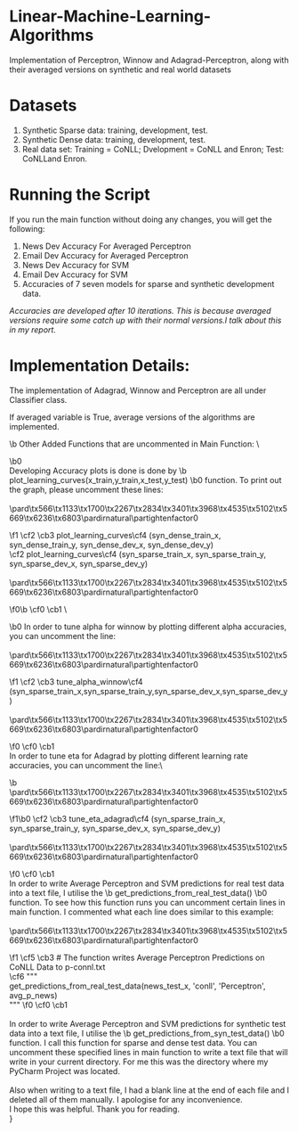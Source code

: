 # Linear-Machine-Learning-Algorithms
Implementation of Perceptron, Winnow and Adagrad-Perceptron, along with their averaged versions on synthetic and real world datasets 

# Datasets 

1.  Synthetic Sparse data:  training, development, test.
2.  Synthetic Dense data:  training, development, test.
3.  Real data set:  Training = CoNLL; Dvelopment = CoNLL and Enron; Test:  CoNLLand Enron.
# Running the Script
If you run the main function without doing any changes, you will get the following:

1. News Dev Accuracy For Averaged Perceptron
2. Email Dev Accuracy for Averaged Perceptron 
3. News Dev Accuracy for SVM 
4. Email Dev Accuracy for SVM
5. Accuracies of 7 seven models for sparse and synthetic development data.

*Accuracies are developed after 10 iterations. This is because averaged versions require some catch up with their normal versions.I talk about this in my report.*


# Implementation Details:

The implementation of Adagrad, Winnow and Perceptron are all under Classifier class. 

If averaged variable is True, average versions of the algorithms are implemented. 


\b Other Added Functions that are uncommented in Main Function: \

\b0 \
Developing Accuracy plots is done is done by 
\b plot_learning_curves(x_train,y_train,x_test,y_test) 
\b0 function. To print out the graph, please uncomment these lines: \
\
\pard\tx566\tx1133\tx1700\tx2267\tx2834\tx3401\tx3968\tx4535\tx5102\tx5669\tx6236\tx6803\pardirnatural\partightenfactor0

\f1 \cf2 \cb3 plot_learning_curves\cf4 (syn_dense_train_x, syn_dense_train_y, syn_dense_dev_x, syn_dense_dev_y)\
\cf2 plot_learning_curves\cf4 (syn_sparse_train_x, syn_sparse_train_y, syn_sparse_dev_x, syn_sparse_dev_y)\
\
\pard\tx566\tx1133\tx1700\tx2267\tx2834\tx3401\tx3968\tx4535\tx5102\tx5669\tx6236\tx6803\pardirnatural\partightenfactor0

\f0\b \cf0 \cb1 \

\b0 In order to tune alpha for winnow by plotting different alpha accuracies, you can uncomment the line:\
\
\pard\tx566\tx1133\tx1700\tx2267\tx2834\tx3401\tx3968\tx4535\tx5102\tx5669\tx6236\tx6803\pardirnatural\partightenfactor0

\f1 \cf2 \cb3 tune_alpha_winnow\cf4 (syn_sparse_train_x,syn_sparse_train_y,syn_sparse_dev_x,syn_sparse_dev_y)\
\
\pard\tx566\tx1133\tx1700\tx2267\tx2834\tx3401\tx3968\tx4535\tx5102\tx5669\tx6236\tx6803\pardirnatural\partightenfactor0

\f0 \cf0 \cb1 \
In order to tune eta for Adagrad by plotting different learning rate accuracies, you can uncomment the line:\

\b \
\pard\tx566\tx1133\tx1700\tx2267\tx2834\tx3401\tx3968\tx4535\tx5102\tx5669\tx6236\tx6803\pardirnatural\partightenfactor0

\f1\b0 \cf2 \cb3 tune_eta_adagrad\cf4 (syn_sparse_train_x, syn_sparse_train_y, syn_sparse_dev_x, syn_sparse_dev_y)\
\
\pard\tx566\tx1133\tx1700\tx2267\tx2834\tx3401\tx3968\tx4535\tx5102\tx5669\tx6236\tx6803\pardirnatural\partightenfactor0

\f0 \cf0 \cb1 \
In order to write Average Perceptron and SVM predictions for real test data into a text file, I utilise the 
\b get_predictions_from_real_test_data() 
\b0 function. To see how this function runs you can uncomment certain lines in main function. I commented what each line does similar to this example: \
\
\pard\tx566\tx1133\tx1700\tx2267\tx2834\tx3401\tx3968\tx4535\tx5102\tx5669\tx6236\tx6803\pardirnatural\partightenfactor0

\f1 \cf5 \cb3 # The function writes Average Perceptron Predictions on CoNLL Data to p-connl.txt\
\cf6 """\
get_predictions_from_real_test_data(news_test_x, 'conll', 'Perceptron', avg_p_news)\
"""
\f0 \cf0 \cb1 \
\
In order to write Average Perceptron and SVM predictions for synthetic test data into a text file, I utilise the 
\b get_predictions_from_syn_test_data() 
\b0 function. I call this function for sparse and dense test data. You can uncomment these specified lines in main function to write a text file that will write in your current directory. For me this was the directory where my PyCharm Project was located. \
\
Also when writing to a text file, I had a blank line at the end of each file and I deleted all of them manually. I apologise for any inconvenience. \
I hope this was helpful. Thank you for reading. \
}
